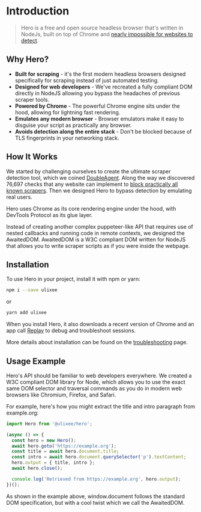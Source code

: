 # Introduction

> Hero is a free and open source headless browser that's written in NodeJs, built on top of Chrome and [nearly impossible for websites to detect](https://github.com/ulixee/double-agent/).

## Why Hero?

- **Built for scraping** - it's the first modern headless browsers designed specifically for scraping instead of just automated testing.
- **Designed for web developers** - We've recreated a fully compliant DOM directly in NodeJS allowing you bypass the headaches of previous scraper tools.
- **Powered by Chrome** - The powerful Chrome engine sits under the hood, allowing for lightning fast rendering.
- **Emulates any modern browser** - Browser emulators make it easy to disguise your script as practically any browser.
- **Avoids detection along the entire stack** - Don't be blocked because of TLS fingerprints in your networking stack.

## How It Works

We started by challenging ourselves to create the ultimate scraper detection tool, which we coined [DoubleAgent](https://github.com/ulixee/double-agent/). Along the way we discovered 76,697 checks that any website can implement to [block practically all known scrapers](https://stateofscraping.org). Then we designed Hero to bypass detection by emulating real users.

Hero uses Chrome as its core rendering engine under the hood, with DevTools Protocol as its glue layer.

Instead of creating another complex puppeteer-like API that requires use of nested callbacks and running code in remote contexts, we designed the AwaitedDOM. AwaitedDOM is a W3C compliant DOM written for NodeJS that allows you to write scraper scripts as if you were inside the webpage.

## Installation

To use Hero in your project, install it with npm or yarn:

```bash
npm i --save ulixee
```

or

```bash
yarn add ulixee
```

When you install Hero, it also downloads a recent version of Chrome and an app call [Replay](/docs/advanced/session-replay) to debug and troubleshoot sessions.

More details about installation can be found on the [troubleshooting](/docs/help/troubleshooting) page.

## Usage Example

Hero's API should be familiar to web developers everywhere. We created a W3C compliant DOM library for Node, which allows you to use the exact same DOM selector and traversal commands as you do in modern web browsers like Chromium, Firefox, and Safari.

For example, here's how you might extract the title and intro paragraph from example.org:

```js
import Hero from '@ulixee/hero';

(async () => {
  const hero = new Hero();
  await hero.goto('https://example.org');
  const title = await hero.document.title;
  const intro = await hero.document.querySelector('p').textContent;
  hero.output = { title, intro };
  await hero.close();

  console.log('Retrieved from https://example.org', hero.output);
})();
```

As shown in the example above, window.document follows the standard DOM specification, but with a cool twist which we call the AwaitedDOM.
